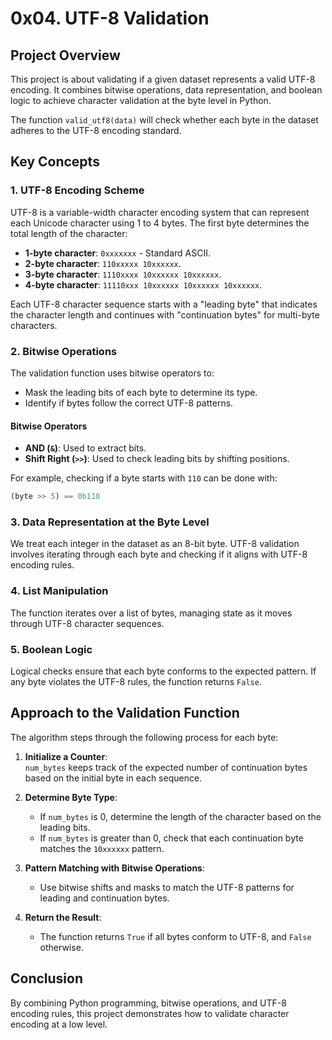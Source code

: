 # 0x04. UTF-8 Validation

## Project Overview
This project is about validating if a given dataset represents a valid UTF-8 encoding. It combines bitwise operations, data representation, and boolean logic to achieve character validation at the byte level in Python. 

The function `valid_utf8(data)` will check whether each byte in the dataset adheres to the UTF-8 encoding standard.

## Key Concepts

### 1. UTF-8 Encoding Scheme
UTF-8 is a variable-width character encoding system that can represent each Unicode character using 1 to 4 bytes. The first byte determines the total length of the character:
- **1-byte character**: `0xxxxxxx` - Standard ASCII.
- **2-byte character**: `110xxxxx 10xxxxxx`.
- **3-byte character**: `1110xxxx 10xxxxxx 10xxxxxx`.
- **4-byte character**: `11110xxx 10xxxxxx 10xxxxxx 10xxxxxx`.

Each UTF-8 character sequence starts with a "leading byte" that indicates the character length and continues with "continuation bytes" for multi-byte characters.

### 2. Bitwise Operations
The validation function uses bitwise operators to:
- Mask the leading bits of each byte to determine its type.
- Identify if bytes follow the correct UTF-8 patterns.

#### Bitwise Operators
- **AND (`&`)**: Used to extract bits.
- **Shift Right (`>>`)**: Used to check leading bits by shifting positions.
  
For example, checking if a byte starts with `110` can be done with:
```python
(byte >> 5) == 0b110
```

### 3. Data Representation at the Byte Level
We treat each integer in the dataset as an 8-bit byte. UTF-8 validation involves iterating through each byte and checking if it aligns with UTF-8 encoding rules.

### 4. List Manipulation
The function iterates over a list of bytes, managing state as it moves through UTF-8 character sequences.

### 5. Boolean Logic
Logical checks ensure that each byte conforms to the expected pattern. If any byte violates the UTF-8 rules, the function returns `False`.

## Approach to the Validation Function

The algorithm steps through the following process for each byte:

1. **Initialize a Counter**:  
   `num_bytes` keeps track of the expected number of continuation bytes based on the initial byte in each sequence.

2. **Determine Byte Type**:
   - If `num_bytes` is 0, determine the length of the character based on the leading bits.
   - If `num_bytes` is greater than 0, check that each continuation byte matches the `10xxxxxx` pattern.

3. **Pattern Matching with Bitwise Operations**:
   - Use bitwise shifts and masks to match the UTF-8 patterns for leading and continuation bytes.

4. **Return the Result**:
   - The function returns `True` if all bytes conform to UTF-8, and `False` otherwise.

## Conclusion
By combining Python programming, bitwise operations, and UTF-8 encoding rules, this project demonstrates how to validate character encoding at a low level.
